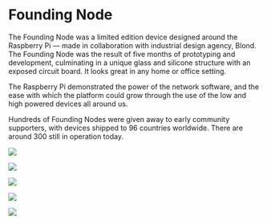 # Founding Node

The Founding Node was a limited edition device designed around the Raspberry Pi — made in collaboration with industrial design agency, Blond. The Founding Node was the result of five months of prototyping and development, culminating in a unique glass and silicone structure with an exposed circuit board. It looks great in any home or office setting.

The Raspberry Pi demonstrated the power of the network software, and the ease with which the platform could grow through the use of the low and high powered devices all around us.

Hundreds of Founding Nodes were given away to early community supporters, with devices shipped to 96 countries worldwide. There are around 300 still in operation today.

![](../../.gitbook/assets/01%20%282%29%20%281%29.jpg)

![](../../.gitbook/assets/02%20%282%29%20%281%29.jpg)

![](../../.gitbook/assets/03.jpg)

![](../../.gitbook/assets/04%20%282%29.jpg)

![](../../.gitbook/assets/05.jpg)

